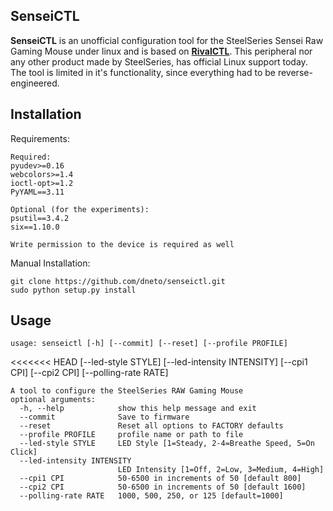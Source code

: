 SenseiCTL
--

**SenseiCTL** is an unofficial configuration tool for the SteelSeries Sensei Raw Gaming Mouse under linux and is based on [**RivalCTL**](https://github.com/nixi-awoo/rivalctl). This peripheral nor any other product made by SteelSeries, has official Linux support today. The tool is limited in it's functionality, since everything had to be reverse-engineered.


Installation
--

Requirements:

    Required:
    pyudev>=0.16
    webcolors>=1.4
    ioctl-opt>=1.2
    PyYAML==3.11

    Optional (for the experiments):
    psutil==3.4.2
    six==1.10.0

    Write permission to the device is required as well

Manual Installation:

    git clone https://github.com/dneto/senseictl.git
    sudo python setup.py install

 
Usage
--

    usage: senseictl [-h] [--commit] [--reset] [--profile PROFILE]
<<<<<<< HEAD
                     [--led-style STYLE] [--led-intensity INTENSITY] [--cpi1 CPI]
                     [--cpi2 CPI] [--polling-rate RATE]

    A tool to configure the SteelSeries RAW Gaming Mouse
    optional arguments:
      -h, --help            show this help message and exit
      --commit              Save to firmware
      --reset               Reset all options to FACTORY defaults
      --profile PROFILE     profile name or path to file
      --led-style STYLE     LED Style [1=Steady, 2-4=Breathe Speed, 5=On Click]
      --led-intensity INTENSITY
                            LED Intensity [1=Off, 2=Low, 3=Medium, 4=High]
      --cpi1 CPI            50-6500 in increments of 50 [default 800]
      --cpi2 CPI            50-6500 in increments of 50 [default 1600]
      --polling-rate RATE   1000, 500, 250, or 125 [default=1000]
